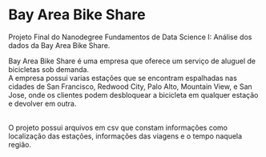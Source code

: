 <h1>Bay Area Bike Share</h1>
<p>
Projeto Final do Nanodegree Fundamentos de Data Science I: Análise dos dados da Bay Area Bike Share.

Bay Area Bike Share é uma empresa que oferece um serviço de aluguel de bicicletas sob demanda.<br />
A empresa possui varias estações que se encontram espalhadas nas cidades de San Francisco, Redwood City, Palo Alto, Mountain View, e San Jose, onde os clientes podem desbloquear a bicicleta em qualquer estação e devolver em outra.<br /><br />

O projeto possui arquivos em csv que constam informações como localização das estações, informações das viagens e o tempo naquela região.

</p>